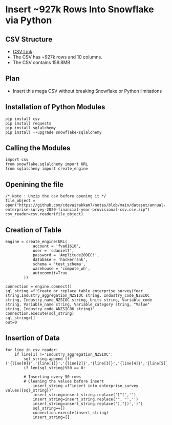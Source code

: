 # Insert ~927k Rows Into Snowflake via Python

## CSV Structure  
* [CSV Link](https://github.com/cdevairakkam7/notes/blob/main/dataset/annual-enterprise-survey-2020-financial-year-provisional-csv.csv.zip)
* The CSV has ~927k rows and 10 columns. 
* The CSV contains 159.8MB.

## Plan 
* Insert this mega CSV without breaking Snowflake or Python limitations 

## Installation of Python Modules 
```
pip install csv 
pip install requests 
pip install sqlalchemy
pip install --upgrade snowflake-sqlalchemy
```

## Calling the Modules 
```
import csv
from snowflake.sqlalchemy import URL
from sqlalchemy import create_engine
```

## Openining the file 
```
/* Note : Unzip the csv before opening it */
file_object = open("https://github.com/cdevairakkam7/notes/blob/main/dataset/annual-enterprise-survey-2020-financial-year-provisional-csv.csv.zip")
csv_reader=csv.reader(file_object)
```

## Creation of Table 
```
engine = create_engine(URL(
            account = 'fva01610',
            user = 'cdaniel7',
            password = 'Amplitude20DEC!',
            database = 'hackerrank',
            schema = 'test_schema',
            warehouse = 'compute_wh',
            autocommit=True
        ))

connection = engine.connect()
sql_string =f'Create or replace table enterprise_survey(Year  string,Industry_aggregation_NZSIOC string, Industry_code_NZSIOC string, Industry_name_NZSIOC string, Units string, Variable_code string, Variable_name string, Variable_category string, "Value" string, Industry_code_ANZSIC06 string)'
connection.execute(sql_string)
sql_string=[]
out=0
```

## Insertion of Data 
```
for line in csv_reader:
    if line[1] !='Industry_aggregation_NZSIOC':
        sql_string.append (f"('{line[0]}','{line[1]}','{line[2]}','{line[3]}','{line[4]}','{line[5]}','{line[6]}','{line[7]}','{line[8]}','{line[9]}'),")
        if len(sql_string)%50 == 0:
        
        # Inserting every 50 rows
        # Cleaning the values before insert
            insert_string =f"insert into enterprise_survey values({sql_string})"
            insert_string=insert_string.replace('["(','')
            insert_string=insert_string.replace('", "','')
            insert_string=insert_string.replace('),"])',')')
            sql_string==[]
            connection.execute(insert_string)
            insert_string=[]
```
